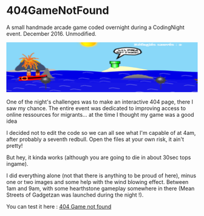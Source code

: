 # 404GameNotFound
A small handmade arcade game coded overnight during a CodingNight event. December 2016. Unmodified.

![Screenshot](img/screenshot.png)

One of the night's challenges was to make an interactive 404 page, there I saw my chance. The entire event was dedicated to improving access to online ressources for migrants... at the time I thought my game was a good idea 

I decided not to edit the code so we can all see what I'm capable of at 4am, after probably a seventh redbull.
Open the files at your own risk, it ain't pretty!

But hey, it kinda works (although you are going to die in about 30sec tops ingame).

I did everything alone (not that there is anything to be proud of here), minus one or two images and some help with the wind blowing effect. Between 1am and 9am, with some hearthstone gameplay somewhere in there (Mean Streets of Gadgetzan was launched during the night !).

You can test it here : <a href="http://cubes.poleno.fr" alt="The demo url">404 Game not found</a>
